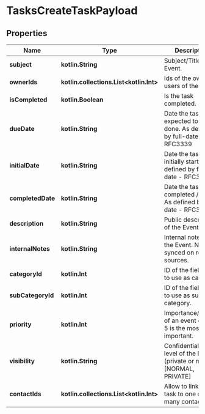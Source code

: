 
# TasksCreateTaskPayload

## Properties
Name | Type | Description | Notes
------------ | ------------- | ------------- | -------------
**subject** | **kotlin.String** | Subject/Title of the Event. | 
**ownerIds** | **kotlin.collections.List&lt;kotlin.Int&gt;** | Ids of the owner users of the task. |  [optional]
**isCompleted** | **kotlin.Boolean** | Is the task completed. |  [optional]
**dueDate** | **kotlin.String** | Date the task is expected to be done. As defined by full-date - RFC3339 |  [optional]
**initialDate** | **kotlin.String** | Date the task was initially started. As defined by full-date - RFC3339 |  [optional]
**completedDate** | **kotlin.String** | Date the task was completed / done. As defined by full-date - RFC3339 |  [optional]
**description** | **kotlin.String** | Public description of the Event. |  [optional]
**internalNotes** | **kotlin.String** | Internal notes on the Event. Not synced on remote sources. |  [optional]
**categoryId** | **kotlin.Int** | ID of the field value to use as category. |  [optional]
**subCategoryId** | **kotlin.Int** | ID of the field value to use as sub-category. |  [optional]
**priority** | **kotlin.Int** | Importance/Priority of an event or task. 5 is the most important. |  [optional]
**visibility** | **kotlin.String** | Confidentiality level of the Event (private or not). [NORMAL, PRIVATE] |  [optional]
**contactIds** | **kotlin.collections.List&lt;kotlin.Int&gt;** | Allow to link the task to one or many contacts. |  [optional]



